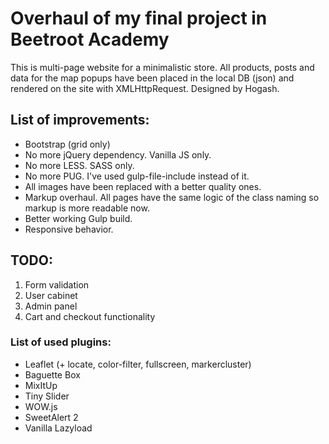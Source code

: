 <h1>Overhaul of my final project in Beetroot Academy</h1>
<p>This is multi-page website for a minimalistic store. All products, posts and data for the map popups have been placed in the local DB (json) and rendered on the site with XMLHttpRequest. Designed by Hogash.</p>

<h2>List of improvements:</h2>
<ul>
    <li>Bootstrap (grid only)</li>
    <li>No more jQuery dependency. Vanilla JS only.</li>
    <li>No more LESS. SASS only.</li>
    <li>No more PUG. I've used gulp-file-include instead of it.</li>
    <li>All images have been replaced with a better quality ones.</li>
    <li>Markup overhaul. All pages have the same logic of the class naming so markup is more readable now.</li>
    <li>Better working Gulp build.</li>
    <li>Responsive behavior.</li>
</ul>

<h2>TODO:</h2>
<ol>
    <li>Form validation</li>
    <li>User cabinet</li>
    <li>Admin panel</li>
    <li>Cart and checkout functionality</li>
</ol>

<h3>List of used plugins:</h3>
<ul>
    <li>Leaflet (+ locate, color-filter, fullscreen, markercluster)</li>
    <li>Baguette Box</li>
    <li>MixItUp</li>
    <li>Tiny Slider</li>
    <li>WOW.js</li>
    <li>SweetAlert 2</li>
    <li>Vanilla Lazyload</li>
</ul>

